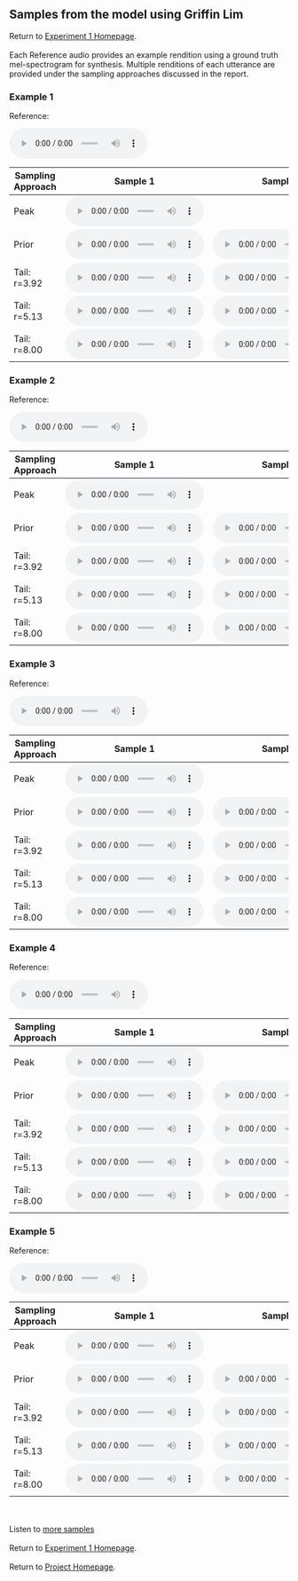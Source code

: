 <!-- exp 1a -->

## Samples from the model using Griffin Lim

Return to [Experiment 1 Homepage](https://ljlj9.github.io/mscproject/experiment_1.html).
<br><br>
Each Reference audio provides an example rendition using a ground truth mel-spectrogram for synthesis.
Multiple renditions of each utterance are provided under the sampling approaches discussed in the report.

### Example 1

Reference:          
<p><audio src="Exp1Test/Example1/reference.wav" controls style="width: 250px;"></audio></p>

| Sampling Approach | Sample 1 | Sample 2 | Sample 3 | Sample 4 | Sample 5 |
| --- | --- | --- | --- | --- | --- |
| Peak  | <audio src="Exp1Test/Example1/peak/sample_1.wav" controls style="width: 250px;"></audio> | | | | |
| Prior | <audio src="Exp1Test/Example1/prior/sample_1.wav" controls style="width: 250px;"></audio> | <audio src="Exp1Test/Example1/prior/sample_2.wav" controls style="width: 250px;"></audio> | <audio src="Exp1Test/Example1/prior/sample_3.wav" controls style="width: 250px;"></audio> | <audio src="Exp1Test/Example1/prior/sample_4.wav" controls style="width: 250px;"></audio> | <audio src="Exp1Test/Example1/prior/sample_5.wav" controls style="width: 250px;"></audio> |
| Tail: r=3.92 | <audio src="Exp1Test/Example1/tail392/sample_1.wav" controls style="width: 250px;"></audio> | <audio src="Exp1Test/Example1/tail392/sample_2.wav" controls style="width: 250px;"></audio> | <audio src="Exp1Test/Example1/tail392/sample_3.wav" controls style="width: 250px;"></audio> | <audio src="Exp1Test/Example1/tail392/sample_4.wav" controls style="width: 250px;"></audio> | <audio src="Exp1Test/Example1/tail392/sample_5.wav" controls style="width: 250px;"></audio> |
| Tail: r=5.13 | <audio src="Exp1Test/Example1/tail513/sample_1.wav" controls style="width: 250px;"></audio> | <audio src="Exp1Test/Example1/tail513/sample_2.wav" controls style="width: 250px;"></audio> | <audio src="Exp1Test/Example1/tail513/sample_3.wav" controls style="width: 250px;"></audio> | <audio src="Exp1Test/Example1/tail513/sample_4.wav" controls style="width: 250px;"></audio> | <audio src="Exp1Test/Example1/tail513/sample_5.wav" controls style="width: 250px;"></audio> |
| Tail: r=8.00 | <audio src="Exp1Test/Example1/tail8/sample_1.wav" controls style="width: 250px;"></audio> | <audio src="Exp1Test/Example1/tail8/sample_2.wav" controls style="width: 250px;"></audio> | <audio src="Exp1Test/Example1/tail8/sample_3.wav" controls style="width: 250px;"></audio> | <audio src="Exp1Test/Example1/tail8/sample_4.wav" controls style="width: 250px;"></audio> | <audio src="Exp1Test/Example1/tail8/sample_5.wav" controls style="width: 250px;"></audio> |

### Example 2

Reference:          
<p><audio src="Exp1Test/Example2/reference.wav" controls style="width: 250px;"></audio></p>

| Sampling Approach | Sample 1 | Sample 2 | Sample 3 | Sample 4 | Sample 5 |
| --- | --- | --- | --- | --- | --- |
| Peak  | <audio src="Exp1Test/Example2/peak/sample_1.wav" controls style="width: 250px;"></audio> | | | | |
| Prior | <audio src="Exp1Test/Example2/prior/sample_1.wav" controls style="width: 250px;"></audio> | <audio src="Exp1Test/Example2/prior/sample_2.wav" controls style="width: 250px;"></audio> | <audio src="Exp1Test/Example2/prior/sample_3.wav" controls style="width: 250px;"></audio> | <audio src="Exp1Test/Example2/prior/sample_4.wav" controls style="width: 250px;"></audio> | <audio src="Exp1Test/Example2/prior/sample_5.wav" controls style="width: 250px;"></audio> |
| Tail: r=3.92 | <audio src="Exp1Test/Example2/tail392/sample_1.wav" controls style="width: 250px;"></audio> | <audio src="Exp1Test/Example2/tail392/sample_2.wav" controls style="width: 250px;"></audio> | <audio src="Exp1Test/Example2/tail392/sample_3.wav" controls style="width: 250px;"></audio> | <audio src="Exp1Test/Example2/tail392/sample_4.wav" controls style="width: 250px;"></audio> | <audio src="Exp1Test/Example2/tail392/sample_5.wav" controls style="width: 250px;"></audio> |
| Tail: r=5.13 | <audio src="Exp1Test/Example2/tail513/sample_1.wav" controls style="width: 250px;"></audio> | <audio src="Exp1Test/Example2/tail513/sample_2.wav" controls style="width: 250px;"></audio> | <audio src="Exp1Test/Example2/tail513/sample_3.wav" controls style="width: 250px;"></audio> | <audio src="Exp1Test/Example2/tail513/sample_4.wav" controls style="width: 250px;"></audio> | <audio src="Exp1Test/Example2/tail513/sample_5.wav" controls style="width: 250px;"></audio> |
| Tail: r=8.00 | <audio src="Exp1Test/Example2/tail8/sample_1.wav" controls style="width: 250px;"></audio> | <audio src="Exp1Test/Example2/tail8/sample_2.wav" controls style="width: 250px;"></audio> | <audio src="Exp1Test/Example2/tail8/sample_3.wav" controls style="width: 250px;"></audio> | <audio src="Exp1Test/Example2/tail8/sample_4.wav" controls style="width: 250px;"></audio> | <audio src="Exp1Test/Example2/tail8/sample_5.wav" controls style="width: 250px;"></audio> |

### Example 3

Reference:          
<p><audio src="Exp1Test/Example3/reference.wav" controls style="width: 250px;"></audio></p>

| Sampling Approach | Sample 1 | Sample 2 | Sample 3 | Sample 4 | Sample 5 |
| --- | --- | --- | --- | --- | --- |
| Peak  | <audio src="Exp1Test/Example3/peak/sample_1.wav" controls style="width: 250px;"></audio> | | | | |
| Prior | <audio src="Exp1Test/Example3/prior/sample_1.wav" controls style="width: 250px;"></audio> | <audio src="Exp1Test/Example3/prior/sample_2.wav" controls style="width: 250px;"></audio> | <audio src="Exp1Test/Example3/prior/sample_3.wav" controls style="width: 250px;"></audio> | <audio src="Exp1Test/Example3/prior/sample_4.wav" controls style="width: 250px;"></audio> | <audio src="Exp1Test/Example3/prior/sample_5.wav" controls style="width: 250px;"></audio> |
| Tail: r=3.92 | <audio src="Exp1Test/Example3/tail392/sample_1.wav" controls style="width: 250px;"></audio> | <audio src="Exp1Test/Example3/tail392/sample_2.wav" controls style="width: 250px;"></audio> | <audio src="Exp1Test/Example3/tail392/sample_3.wav" controls style="width: 250px;"></audio> | <audio src="Exp1Test/Example3/tail392/sample_4.wav" controls style="width: 250px;"></audio> | <audio src="Exp1Test/Example3/tail392/sample_5.wav" controls style="width: 250px;"></audio> |
| Tail: r=5.13 | <audio src="Exp1Test/Example3/tail513/sample_1.wav" controls style="width: 250px;"></audio> | <audio src="Exp1Test/Example3/tail513/sample_2.wav" controls style="width: 250px;"></audio> | <audio src="Exp1Test/Example3/tail513/sample_3.wav" controls style="width: 250px;"></audio> | <audio src="Exp1Test/Example3/tail513/sample_4.wav" controls style="width: 250px;"></audio> | <audio src="Exp1Test/Example3/tail513/sample_5.wav" controls style="width: 250px;"></audio> |
| Tail: r=8.00 | <audio src="Exp1Test/Example3/tail8/sample_1.wav" controls style="width: 250px;"></audio> | <audio src="Exp1Test/Example3/tail8/sample_2.wav" controls style="width: 250px;"></audio> | <audio src="Exp1Test/Example3/tail8/sample_3.wav" controls style="width: 250px;"></audio> | <audio src="Exp1Test/Example3/tail8/sample_4.wav" controls style="width: 250px;"></audio> | <audio src="Exp1Test/Example3/tail8/sample_5.wav" controls style="width: 250px;"></audio> |

### Example 4

Reference:          
<p><audio src="Exp1Test/Example4/reference.wav" controls style="width: 250px;"></audio></p>

| Sampling Approach | Sample 1 | Sample 2 | Sample 3 | Sample 4 | Sample 5 |
| --- | --- | --- | --- | --- | --- |
| Peak  | <audio src="Exp1Test/Example4/peak/sample_1.wav" controls style="width: 250px;"></audio> | | | | |
| Prior | <audio src="Exp1Test/Example4/prior/sample_1.wav" controls style="width: 250px;"></audio> | <audio src="Exp1Test/Example4/prior/sample_2.wav" controls style="width: 250px;"></audio> | <audio src="Exp1Test/Example4/prior/sample_3.wav" controls style="width: 250px;"></audio> | <audio src="Exp1Test/Example4/prior/sample_4.wav" controls style="width: 250px;"></audio> | <audio src="Exp1Test/Example4/prior/sample_5.wav" controls style="width: 250px;"></audio> |
| Tail: r=3.92 | <audio src="Exp1Test/Example4/tail392/sample_1.wav" controls style="width: 250px;"></audio> | <audio src="Exp1Test/Example4/tail392/sample_2.wav" controls style="width: 250px;"></audio> | <audio src="Exp1Test/Example4/tail392/sample_3.wav" controls style="width: 250px;"></audio> | <audio src="Exp1Test/Example4/tail392/sample_4.wav" controls style="width: 250px;"></audio> | <audio src="Exp1Test/Example4/tail392/sample_5.wav" controls style="width: 250px;"></audio> |
| Tail: r=5.13 | <audio src="Exp1Test/Example4/tail513/sample_1.wav" controls style="width: 250px;"></audio> | <audio src="Exp1Test/Example4/tail513/sample_2.wav" controls style="width: 250px;"></audio> | <audio src="Exp1Test/Example4/tail513/sample_3.wav" controls style="width: 250px;"></audio> | <audio src="Exp1Test/Example4/tail513/sample_4.wav" controls style="width: 250px;"></audio> | <audio src="Exp1Test/Example4/tail513/sample_5.wav" controls style="width: 250px;"></audio> |
| Tail: r=8.00 | <audio src="Exp1Test/Example4/tail8/sample_1.wav" controls style="width: 250px;"></audio> | <audio src="Exp1Test/Example4/tail8/sample-2.wav" controls style="width: 250px;"></audio> | <audio src="Exp1Test/Example4/tail8/sample_3.wav" controls style="width: 250px;"></audio> | <audio src="Exp1Test/Example4/tail8/sample_4.wav" controls style="width: 250px;"></audio> | <audio src="Exp1Test/Example4/tail8/sample_5.wav" controls style="width: 250px;"></audio> |

### Example 5

Reference:          
<p><audio src="Exp1Test/Example5/reference.wav" controls style="width: 250px;"></audio></p>

| Sampling Approach | Sample 1 | Sample 2 | Sample 3 | Sample 4 | Sample 5 |
| --- | --- | --- | --- | --- | --- |
| Peak  | <audio src="Exp1Test/Example5/peak/sample_1.wav" controls style="width: 250px;"></audio> | | | | |
| Prior | <audio src="Exp1Test/Example5/prior/sample_1.wav" controls style="width: 250px;"></audio> | <audio src="Exp1Test/Example5/prior/sample_2.wav" controls style="width: 250px;"></audio> | <audio src="Exp1Test/Example5/prior/sample_3.wav" controls style="width: 250px;"></audio> | <audio src="Exp1Test/Example5/prior/sample_4.wav" controls style="width: 250px;"></audio> | <audio src="Exp1Test/Example5/prior/sample_5.wav" controls style="width: 250px;"></audio> |
| Tail: r=3.92 | <audio src="Exp1Test/Example5/tail392/sample_1.wav" controls style="width: 250px;"></audio> | <audio src="Exp1Test/Example5/tail392/sample_2.wav" controls style="width: 250px;"></audio> | <audio src="Exp1Test/Example5/tail392/sample_3.wav" controls style="width: 250px;"></audio> | <audio src="Exp1Test/Example5/tail392/sample_4.wav" controls style="width: 250px;"></audio> | <audio src="Exp1Test/Example5/tail392/sample_5.wav" controls style="width: 250px;"></audio> |
| Tail: r=5.13 | <audio src="Exp1Test/Example5/tail513/sample_1.wav" controls style="width: 250px;"></audio> | <audio src="Exp1Test/Example5/tail513/sample_2.wav" controls style="width: 250px;"></audio> | <audio src="Exp1Test/Example5/tail513/sample_3.wav" controls style="width: 250px;"></audio> | <audio src="Exp1Test/Example5/tail513/sample_4.wav" controls style="width: 250px;"></audio> | <audio src="Exp1Test/Example5/tail513/sample_5.wav" controls style="width: 250px;"></audio> |
| Tail: r=8.00 | <audio src="Exp1Test/Example5/tail8/samples_1.wav" controls style="width: 250px;"></audio> | <audio src="Exp1Test/Example5/tail8/samples_2.wav" controls style="width: 250px;"></audio> | <audio src="Exp1Test/Example5/tail8/samples_3.wav" controls style="width: 250px;"></audio> | <audio src="Exp1Test/Example5/tail8/samples_4.wav" controls style="width: 250px;"></audio> | <audio src="Exp1Test/Example5/tail8/samples_5.wav" controls style="width: 250px;"></audio> |

<br><br>
Listen to [more samples](https://ljlj9.github.io/mscproject/experiment_1a_ii.html)
<br><br>
Return to [Experiment 1 Homepage](https://ljlj9.github.io/mscproject/experiment_1.html).
<br><br>
Return to [Project Homepage](https://ljlj9.github.io/mscproject/index.html).
